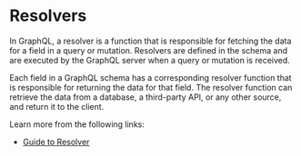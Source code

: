 # Resolvers

In GraphQL, a resolver is a function that is responsible for fetching the data for a field in a query or mutation. Resolvers are defined in the schema and are executed by the GraphQL server when a query or mutation is received.

Each field in a GraphQL schema has a corresponding resolver function that is responsible for returning the data for that field. The resolver function can retrieve the data from a database, a third-party API, or any other source, and return it to the client.

Learn more from the following links:

- [Guide to Resolver](https://the-guild.dev/blog/better-type-safety-for-resolvers-with-graphql-codegen)
